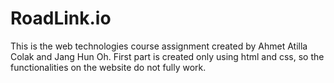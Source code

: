 # RoadLink.io
This is the web technologies course assignment created by Ahmet Atilla Colak and Jang Hun Oh. 
First part is created only using html and css, so the functionalities on the website do not fully work. 
